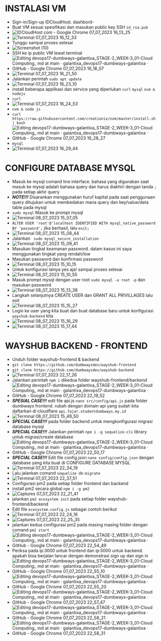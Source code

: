 # INSTALASI VM
- Sign-in/Sign-up IDCloudHost. dashbord-
- Buat VM sesuai spesifikasi dan masukan public key SSH ```id_rsa.pub```
- ![IDCloudHost com - Google Chrome 07_07_2023 16_13_25](https://github.com/galantixa/devops17-dumbways-galantixa/assets/92994294/530a34e5-6dd5-489d-b840-e8c1a1321972)
- ![Terminal 07_07_2023 16_12_33](https://github.com/galantixa/devops17-dumbways-galantixa/assets/92994294/5225cefa-0245-425d-bb07-594f7e94a335)
- Tunggu sampai proses selesai
- ![Screenshot (10)](https://github.com/galantixa/devops17-dumbways-galantixa/assets/92994294/09dc6e0b-6f8d-4e4d-b3e3-6bdaf41bba9d)
- SSH ke ip public VM lewat terminal
- ![Editing devops17-dumbways-galantixa_STAGE-2_WEEK-3_01-Cloud Computing_ md at main · galantixa_devops17-dumbways-galantixa · GitHub - Google Chrome 07_07_2023 16_18_07](https://github.com/galantixa/devops17-dumbways-galantixa/assets/92994294/7ee0765d-0434-4313-868d-2299ca0684b1)
- ![Terminal 07_07_2023 16_21_50](https://github.com/galantixa/devops17-dumbways-galantixa/assets/92994294/83b903ce-8a72-421f-b0a8-cbfc195a1b98)
- Jalankan perintah ```sudo apt update```
- ![Terminal 07_07_2023 16_23_10](https://github.com/galantixa/devops17-dumbways-galantixa/assets/92994294/6b034ee3-d6cd-4985-8cf5-fb37bde7fb10)
- install beberapa applikasi dan service yang diperlukan ```curl``` ```mysql``` ```nvm & nodejs```
- ```curl```
- ![Terminal 07_07_2023 16_24_53](https://github.com/galantixa/devops17-dumbways-galantixa/assets/92994294/06dafcc1-7a97-4551-834d-cbe978a08841)
- ```nvm & node js```
- ```curl https://raw.githubusercontent.com/creationix/nvm/master/install.sh | bash```
- ![Editing devops17-dumbways-galantixa_STAGE-2_WEEK-3_01-Cloud Computing_ md at main · galantixa_devops17-dumbways-galantixa · GitHub - Google Chrome 07_07_2023 16_28_27](https://github.com/galantixa/devops17-dumbways-galantixa/assets/92994294/e110c1d4-7ab8-4e2f-8561-ccaca74b1a01)
- ```mysql```
- ![Terminal 07_07_2023 16_29_44](https://github.com/galantixa/devops17-dumbways-galantixa/assets/92994294/e082eab4-a58d-4b18-80ee-978a0d3788b4)

# CONFIGURE DATABASE MYSQL
- Masuk ke mysql comand line interface. bahasa yang digunakan saat masuk ke mysql adalah bahasa query dan harus diakhiri dengan tanda ```;``` pada setiap akhir query
- ***NOTE!!!*** Disarankan menggunakan huruf kapital pada saat penggunaan query ditujukan untuk membedakan mana query dan key/value/data table pada mysql
- ```sudo mysql``` Masuk ke prompt mysql
- ![Terminal 08_07_2023 15_07_05](https://github.com/galantixa/devops17-dumbways-galantixa/assets/92994294/a95c3553-19f7-4cd6-969c-2b72520aaf4f)
- ```ALTER USER 'root'@'localhost IDENTIFIED WITH mysql_native_password BY 'password';``` jika berhasil, lalu ```exit;```
- ![Terminal 08_07_2023 15_08_44](https://github.com/galantixa/devops17-dumbways-galantixa/assets/92994294/3d9f8f06-0ea2-4721-8f5e-2c48fd0790e0)
- Jalankan ``` sudo mysql_secure_installation```
- ![Terminal 08_07_2023 15_09_41](https://github.com/galantixa/devops17-dumbways-galantixa/assets/92994294/06c1094d-51fb-4dce-bc2c-2b81c8fb8d47)
- Masukan tingkat keamanan password. dalam kasus ini saya menggunakan tingkat yang rendah/low
- Masukan password dan konfirmasi password
- ![Terminal 08_07_2023 15_10_15](https://github.com/galantixa/devops17-dumbways-galantixa/assets/92994294/87284d92-6015-4095-8035-516ac3e39178)
- Untuk konfigurasi lainya yes aja! sampai proses selesai
- ![Terminal 08_07_2023 15_10_55](https://github.com/galantixa/devops17-dumbways-galantixa/assets/92994294/5c12e0a8-63df-4f79-af85-958c862d75ee)
- Masuk prompt mysql dengan user root ```sudo mysql -u root -p``` dan masukan password
- ![Terminal 08_07_2023 15_13_38](https://github.com/galantixa/devops17-dumbways-galantixa/assets/92994294/3d4af83f-877b-4996-89fb-a75315e308e2)
- Langkah selanjutnya CREATE USER dan GRANT ALL PRIVILLAGES lalu exit
- ![Terminal 08_07_2023 15_15_27](https://github.com/galantixa/devops17-dumbways-galantixa/assets/92994294/062c6baa-4009-4aae-89dc-5ffb59c2ae13)
- Login ke user yang kita buat dan buat database baru untuk konfigurasi ```wayshub-backend``` kita
- ![Terminal 08_07_2023 15_16_29](https://github.com/galantixa/devops17-dumbways-galantixa/assets/92994294/a101dd7d-46d2-455b-8e2a-d995f3164e5f)
- ![Terminal 08_07_2023 15_17_44](https://github.com/galantixa/devops17-dumbways-galantixa/assets/92994294/16e55794-98ea-4643-b347-f2540834235f)

# WAYSHUB BACKEND - FRONTEND
- Unduh folder wayshub-frontend & backend
- ```git clone https://github.com/dumbwaysdev/wayshub-frontend```
- ```git clone https://github.com/dumbwaysdev/wayshub-backend```
- ![Terminal 07_07_2023 22_17_26](https://github.com/galantixa/devops17-dumbways-galantixa/assets/92994294/fbb66d21-44ed-46e9-a792-bb2b5e5e5231)
- Jalankan perintah ```npm i``` dikedua folder wayshub-frontend/backend
- ![Editing devops17-dumbways-galantixa_STAGE-2_WEEK-3_01-Cloud Computing_ md at main · galantixa_devops17-dumbways-galantixa · GitHub - Google Chrome 07_07_2023 22_19_52](https://github.com/galantixa/devops17-dumbways-galantixa/assets/92994294/d53fd6b6-b02b-4451-86c8-aa172a2a1037)
- ***SPESIAL CASE!!!*** edit file api.js ```nano src/config/api.js``` pada folder dumbways frontend. rubah dengan domain api yang sudah kita daftarkan di cloudflare ```api.fajar.studentdumbways.my.id```
- ![Terminal 08_07_2023 15_49_50](https://github.com/galantixa/devops17-dumbways-galantixa/assets/92994294/5d92a0af-c516-4fee-a6a3-1d2281f4b378)
- ***SPECIAL CASE!!!*** pada folder backend untuk mengkonfigurasi migrasi database mysql
- ***SPECIAL CASE!!!*** Jalankan perintah ```npm i -g sequelize-cli``` library untuk migrasi/create database
- ![Editing devops17-dumbways-galantixa_STAGE-2_WEEK-3_01-Cloud Computing_ md at main · galantixa_devops17-dumbways-galantixa · GitHub - Google Chrome 07_07_2023 22_50_17](https://github.com/galantixa/devops17-dumbways-galantixa/assets/92994294/e76a480f-d98f-47d2-87c4-e5228beb1a3f)
- ***SPECIAL CASE!!!*** Edit file config.json ```nano config/config.json``` dengan database yang kita buat di CONFIGURE DATABASE MYSQL
- ![Terminal 07_07_2023 22_34_19](https://github.com/galantixa/devops17-dumbways-galantixa/assets/92994294/ab038344-2ad6-45e0-90f4-a174adaa151b)
- Lalu jalankan comand ```sequelize db:migrate```
- ![Terminal 07_07_2023 22_37_51](https://github.com/galantixa/devops17-dumbways-galantixa/assets/92994294/4dded980-f00b-4f5b-9461-0bed6f5553f9)
- Configurasi pm2 pada setiap folder frontend dan backend
- install pm2 secara global ```npm i -g pm2```
- ![Captures 07_07_2023 22_21_41](https://github.com/galantixa/devops17-dumbways-galantixa/assets/92994294/d76bc96c-ef58-4e06-bb69-76bded086bc8)
- jalankan ```pm2 ecosystem init``` pada setiap folder wayshub-frontend/backend
- Edit file ```ecosystem.config.js``` sebagai contoh berikut
- ![Terminal 07_07_2023 22_24_16](https://github.com/galantixa/devops17-dumbways-galantixa/assets/92994294/876741a7-8e79-410d-9f48-b7df36ce507b)
- ![Captures 07_07_2023 22_25_35](https://github.com/galantixa/devops17-dumbways-galantixa/assets/92994294/e9b9dbe5-a172-4a7b-8f7c-d9ee3acee6fc)
- jalankan kedua configurasi pm2 pada masing masing folder dengan comand ```pm2 start```
- ![Editing devops17-dumbways-galantixa_STAGE-2_WEEK-3_01-Cloud Computing_ md at main · galantixa_devops17-dumbways-galantixa · GitHub - Google Chrome 07_07_2023 22_54_49](https://github.com/galantixa/devops17-dumbways-galantixa/assets/92994294/d9ec9f1e-9ab3-49a3-a0a6-488b180e8416)
- Periksa pada ip:3000 untuk frontend dan ip:5000 untuk backend. apakah bisa berjalan lancar dengan demonstrasi sign up dan sign in
- ![Editing devops17-dumbways-galantixa_STAGE-2_WEEK-3_01-Cloud Computing_ md at main · galantixa_devops17-dumbways-galantixa · GitHub - Google Chrome 07_07_2023 22_55_10](https://github.com/galantixa/devops17-dumbways-galantixa/assets/92994294/a5b698d5-7e9c-49da-990a-a1c06a64f6ac)
- ![Editing devops17-dumbways-galantixa_STAGE-2_WEEK-3_01-Cloud Computing_ md at main · galantixa_devops17-dumbways-galantixa · GitHub - Google Chrome 07_07_2023 22_55_20](https://github.com/galantixa/devops17-dumbways-galantixa/assets/92994294/726829cd-6ddd-40f3-ac79-f8dbb22b0a3b)
- ![Editing devops17-dumbways-galantixa_STAGE-2_WEEK-3_01-Cloud Computing_ md at main · galantixa_devops17-dumbways-galantixa · GitHub - Google Chrome 07_07_2023 22_57_47](https://github.com/galantixa/devops17-dumbways-galantixa/assets/92994294/3e3de21e-0a1b-4c0d-8aa4-930e4e5bb63d)
- ![Editing devops17-dumbways-galantixa_STAGE-2_WEEK-3_01-Cloud Computing_ md at main · galantixa_devops17-dumbways-galantixa · GitHub - Google Chrome 07_07_2023 22_58_21](https://github.com/galantixa/devops17-dumbways-galantixa/assets/92994294/f0054f29-2042-442e-9929-39f626e8ab60)
- ![Editing devops17-dumbways-galantixa_STAGE-2_WEEK-3_01-Cloud Computing_ md at main · galantixa_devops17-dumbways-galantixa · GitHub - Google Chrome 07_07_2023 22_58_31](https://github.com/galantixa/devops17-dumbways-galantixa/assets/92994294/b29a182a-0e6e-418e-9fc4-6d6a763789d7)

